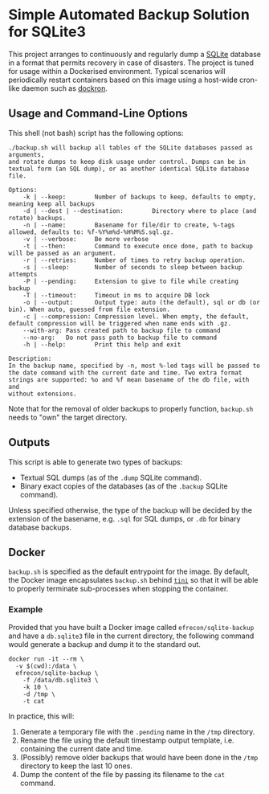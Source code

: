 # Simple Automated Backup Solution for SQLite3

This project arranges to continuously and regularly dump a [SQLite] database in
a format that permits recovery in case of disasters. The project is tuned for
usage within a Dockerised environment. Typical scenarios will periodically
restart containers based on this image using a host-wide cron-like daemon such
as [dockron].

  [SQLite]: https://www.sqlite.org/
  [dockron]: https://github.com/efrecon/dockron

## Usage and Command-Line Options

This shell (not bash) script has the following options:

```text
./backup.sh will backup all tables of the SQLite databases passed as arguments,
and rotate dumps to keep disk usage under control. Dumps can be in
textual form (an SQL dump), or as another identical SQLite database
file.

Options:
    -k | --keep:        Number of backups to keep, defaults to empty, meaning keep all backups
    -d | --dest | --destination:        Directory where to place (and rotate) backups.
    -n | --name:        Basename for file/dir to create, %-tags allowed, defaults to: %f-%Y%m%d-%H%M%S.sql.gz.
    -v | --verbose:     Be more verbose
    -t | --then:        Command to execute once done, path to backup will be passed as an argument.
    -r | --retries:     Number of times to retry backup operation.
    -s | --sleep:       Number of seconds to sleep between backup attempts
    -P | --pending:     Extension to give to file while creating backup
    -T | --timeout:     Timeout in ms to acquire DB lock
    -o | --output:      Output type: auto (the default), sql or db (or bin). When auto, guessed from file extension.
    -c | --compression: Compression level. When empty, the default, default compression will be triggered when name ends with .gz.
    --with-arg: Pass created path to backup file to command
    --no-arg:   Do not pass path to backup file to command
    -h | --help:        Print this help and exit

Description:
In the backup name, specified by -n, most %-led tags will be passed to
the date command with the current date and time. Two extra format
strings are supported: %o and %f mean basename of the db file, with and
without extensions.
```

Note that for the removal of older backups to properly function, `backup.sh`
needs to "own" the target directory.

## Outputs

This script is able to generate two types of backups:

+ Textual SQL dumps (as of the `.dump` SQLite command).
+ Binary exact copies of the databases (as of the `.backup` SQLite command).

Unless specified otherwise, the type of the backup will be decided by the
extension of the basename, e.g. `.sql` for SQL dumps, or `.db` for binary
database backups.

## Docker

`backup.sh` is specified as the default entrypoint for the image. By default,
the Docker image encapsulates `backup.sh` behind [`tini`][tini] so that it will
be able to properly terminate sub-processes when stopping the container.

  [tini]: https://github.com/krallin/tini

### Example

Provided that you have built a Docker image called `efrecon/sqlite-backup` and
have a `db.sqlite3` file in the current directory, the following command would
generate a backup and dump it to the standard out.

```shell
docker run -it --rm \
  -v $(cwd):/data \
  efrecon/sqlite-backup \
    -f /data/db.sqlite3 \
    -k 10 \
    -d /tmp \
    -t cat
```

In practice, this will:

1. Generate a temporary file with the `.pending` name in the `/tmp` directory.
2. Rename the file using the default timestamp output template, i.e. containing
   the current date and time.
3. (Possibly) remove older backups that would have been done in the `/tmp`
   directory to keep the last 10 ones.
4. Dump the content of the file by passing its filename to the `cat` command.

